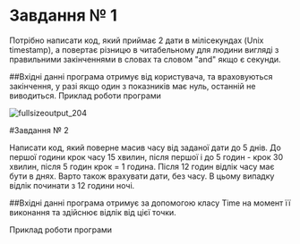 # Завдання № 1

Потрібно написати код, який приймає 2 дати в мілісекундах (Unix timestamp), а повертає різницю в читабельному для людини вигляді з правильними закінченнями в словах та словом "and" якщо є секунди.

##Вхідні данні програма отримує від користувача, та враховуються закінчення, у разі якщо один з показників має нуль, останній не виводиться.
Приклад роботи програми


![fullsizeoutput_204](https://cloud.githubusercontent.com/assets/25896415/23121416/0818672a-f769-11e6-9e63-777824a9198e.jpeg)


#Завдання № 2

Написати код, який поверне масив часу від заданої дати до 5 днів. До першої години крок часу 15 хвилин, після першої і до 5 годин - крок 30 хвилин, після 5 годин крок = 1 година. Після 12 годин відлік часу має бути в днях. Варто також врахувати дати, без часу. В цьому випадку відлік починати з 12 години ночі. 

##Вхідні данні програма отримує за допомогою класу Time на момент її виконання та здійснює відлік від цієї точки.

Приклад роботи програми






